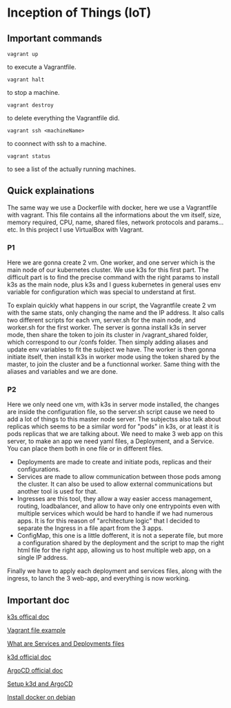 # Inception of Things (IoT)

## Important commands

```
vagrant up
```

to execute a Vagrantfile.

```
vagrant halt
```

to stop a machine.

```
vagrant destroy
```

to delete everything the Vagrantfile did.

```
vagrant ssh <machineName>
```

to coonnect with ssh to a machine.

```
vagrant status
```

to see a list of the actually running machines.

## Quick explainations

The same way we use a Dockerfile with docker, here we use a Vagrantfile with vagrant. This file contains all the informations about the vm itself, size, memory required, CPU, name, shared files, network protocols and params... etc. In this project I use VirtualBox with Vagrant.

### P1

Here we are gonna create 2 vm. One worker, and one server which is the main node of our kubernetes cluster. We use k3s for this first part. The difficult part is to find the precise command with the right params to install k3s as the main node, plus k3s and I guess kubernetes in general uses env variable for configuration which was special to understand at first.

To explain quickly what happens in our script, the Vagrantfile create 2 vm with the same stats, only changing the name and the IP address. It also calls two different scripts for each vm, server.sh for the main node, and worker.sh for the first worker. The server is gonna install k3s in server mode, then share the token to join its cluster in /vagrant_shared folder, which correspond to our /confs folder. Then simply adding aliases and update env variables to fit the subject we have. The worker is then gonna initiate itself, then install k3s in worker mode using the token shared by the master, to join the cluster and be a functionnal worker. Same thing with the aliases and variables and we are done.

### P2

Here we only need one vm, with k3s in server mode installed, the changes are inside the configuration file, so the server.sh script cause we need to add a lot of things to this master node server.
The subjectss also talk about replicas which seems to be a similar word for "pods" in k3s, or at least it is pods replicas that we are talking about.
We need to make 3 web app on this server, to make an app we need yaml files, a Deployment, and a Service. You can place them both in one file or in different files.

- Deployments are made to create and initiate pods, replicas and their configurations.
- Services are made to allow communication between those pods among the cluster. It can also be used to allow external communications but another tool is used for that.
- Ingresses are this tool, they allow a way easier access management, routing, loadbalancer, and allow to have only one entrypoints even with multiple services which would be hard to handle if we had numerous apps. It is for this reason of "architecture logic" that I decided to separate the Ingress in a file apart from the 3 apps.
- ConfigMap, this one is a little dofferent, it is not a seperate file, but more a configuration shared by the deployment and the script to map the right html file for the right app, allowing us to host multiple web app, on a single IP address.

Finally we have to apply each deployment and services files, along with the ingress, to lanch the 3 web-app, and everything is now working.

## Important doc

[k3s offical doc](https://docs.k3s.io/quick-start)

[Vagrant file example](https://akos.ma/blog/vagrant-k3s-and-virtualbox/)

[What are Services and Deployments files](https://matthewpalmer.net/kubernetes-app-developer/articles/service-kubernetes-example-tutorial.html#:~:text=A%20deployment%20is%20responsible%20for,and%20pods%20could%20be%20replicated.)

[k3d official doc](https://k3d.io/v5.4.2/#quick-start)

[ArgoCD official doc](https://argo-cd.readthedocs.io/en/stable/getting_started/)

[Setup k3d and ArgoCD](https://yashguptaa.medium.com/application-deploy-to-kubernetes-with-argo-cd-and-k3d-8e29cf4f83ee)

[Install docker on debian](https://docs.docker.com/engine/install/debian/)

